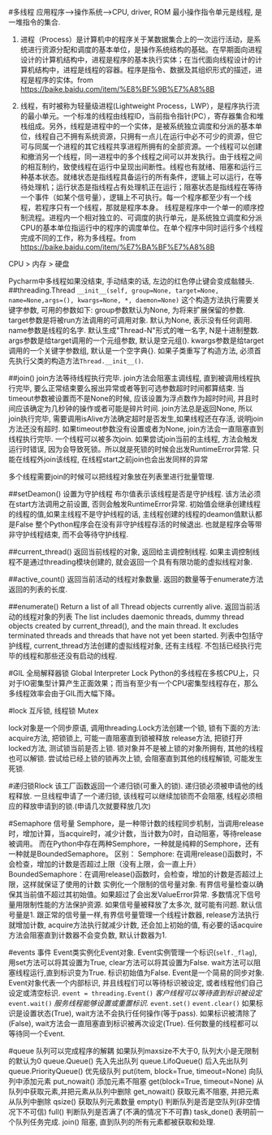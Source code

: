 #多线程
应用程序-->操作系统-->CPU, driver, ROM
最小操作指令单元是线程, 是一堆指令的集合.

1. 进程（Process）是计算机中的程序关于某数据集合上的一次运行活动，是系统进行资源分配和调度的基本单位，是操作系统结构的基础。在早期面向进程设计的计算机结构中，进程是程序的基本执行实体；在当代面向线程设计的计算机结构中，进程是线程的容器。程序是指令、数据及其组织形式的描述，进程是程序的实体。from https://baike.baidu.com/item/%E8%BF%9B%E7%A8%8B

2. 线程，有时被称为轻量级进程(Lightweight Process，LWP），是程序执行流的最小单元。一个标准的线程由线程ID，当前指令指针(PC），寄存器集合和堆栈组成。另外，线程是进程中的一个实体，是被系统独立调度和分派的基本单位，线程自己不拥有系统资源，只拥有一点儿在运行中必不可少的资源，但它可与同属一个进程的其它线程共享进程所拥有的全部资源。一个线程可以创建和撤消另一个线程，同一进程中的多个线程之间可以并发执行。由于线程之间的相互制约，致使线程在运行中呈现出间断性。线程也有就绪、阻塞和运行三种基本状态。就绪状态是指线程具备运行的所有条件，逻辑上可以运行，在等待处理机；运行状态是指线程占有处理机正在运行；阻塞状态是指线程在等待一个事件（如某个信号量），逻辑上不可执行。每一个程序都至少有一个线程，若程序只有一个线程，那就是程序本身。
线程是程序中一个单一的顺序控制流程。进程内一个相对独立的、可调度的执行单元，是系统独立调度和分派CPU的基本单位指运行中的程序的调度单位。在单个程序中同时运行多个线程完成不同的工作，称为多线程。from https://baike.baidu.com/item/%E7%BA%BF%E7%A8%8B

CPU > 内存 > 硬盘

Pycharm中多线程如果没结束, 手动结束的话, 左边的红色停止键会变成骷髅头.
##threading.Thread
`__init__(self, group=None, target=None, name=None,args=(), kwargs=None, *, daemon=None)`
这个构造方法执行需要关键字参数, 可用的参数如下:
group参数默认为None, 为将来扩展保留的参数.
target参数是将被run方法调用的可调用对象. 默认为None, 表示没有任何调用.
name参数是线程的名字. 默认生成"Thread-N"形式的唯一名字, N是十进制整数.
args参数是给target调用的一个元组参数, 默认是空元组().
kwargs参数是给target调用的一个关键字参数组, 默认是一个空字典{}.
如果子类重写了构造方法, 必须首先执行父类的构造方法`Thread.__init__()`.

##join()
join方法等待线程执行完毕.
join方法会阻塞主调线程, 直到被调用线程执行完毕, 要么正常结束要么报出异常或者等到可选参数超时时间都算结束.
当timeout参数被设置而不是None的时候, 应该设置为浮点数作为超时时间, 并且时间应该确定为几秒钟的操作或者可能是碎片时间. join方法总是返回None, 所以join执行完毕, 需要调用isAlive方法确定超时是否发生,如果线程还在存活, 说明join方法还没有超时.
如果timeout参数没有设置或者为None, join方法会一直阻塞直到线程执行完毕.
一个线程可以被多次join.
如果尝试join当前的主线程, 方法会触发运行时错误, 因为会导致死锁。所以就是死锁的时候会出发RuntimeError异常. 只能在线程外join该线程, 在线程start之前join也会出发同样的异常

多个线程需要join的时候可以把线程对象放在列表里进行批量管理.

##setDeamon()
设置为守护线程
布尔值表示该线程是否是守护线程.
该方法必须在start方法调用之前设置, 否则会触发RuntimeError异常. 初始值会继承创建线程的线程的值,如果主线程不是守护线程的话, 主线程创建的线程的deamon值默认都是False
整个Python程序会在没有非守护线程存活的时候退出. 也就是程序会等带非守护线程结束, 而不会等待守护线程.

##current_thread()
返回当前线程的对象, 返回给主调控制线程.
如果主调控制线程不是通过threading模块创建的, 就会返回一个具有有限功能的虚拟线程对象.

##active_count()
返回当前活动的线程对象数量.
返回的数量等于enumerate方法返回的列表的长度.

##enumerate()
Return a list of all Thread objects currently alive.
返回当前活动的线程对象的列表
The list includes daemonic threads, dummy thread objects created by
current_thread(), and the main thread. It excludes terminated threads and
threads that have not yet been started.
列表中包括守护线程, current_thread方法创建的虚拟线程对象, 还有主线程. 不包括已经执行完毕的线程和那些还没有启动的线程.


#GIL 全局解释器锁
Global Interpreter Lock
Python的多线程在多核CPU上，只对于IO密集型计算产生正面效果；而当有至少有一个CPU密集型线程存在，那么多线程效率会由于GIL而大幅下降。


#lock
互斥锁, 线程锁
Mutex

lock对象是一个同步原语, 调用threading.Lock方法创建一个锁, 锁有下面的方法:
acquire方法, 把锁锁上, 可能一直阻塞直到锁被释放
release方法, 把锁打开
locked方法, 测试锁当前是否上锁.
锁对象并不是被上锁的对象所拥有, 其他的线程也可以解锁. 尝试给已经上锁的锁再次上锁, 会阻塞直到其他的线程解锁, 可能发生死锁.

#递归锁Rlock
该工厂函数返回一个递归锁(可重入的锁).
递归锁必须被申请他的线程释放. 一旦线程申请了一个递归锁, 该线程可以继续加锁而不会阻塞, 线程必须相应的释放申请到的锁.(申请几次就要释放几次)

#Semaphore
信号量
Semphore，是一种带计数的线程同步机制，当调用release时，增加计算，当acquire时，减少计数，当计数为0时，自动阻塞，等待release被调用。
而在Python中存在两种Semphore，一种就是纯粹的Semphore，还有一种就是BoundedSemaphore。
区别：
Semphore:  在调用release()函数时，不会检查，增加的计数是否超过上限（没有上限，会一直上升）
BoundedSemaphore：在调用release()函数时，会检查，增加的计数是否超过上限，这样就保证了使用的计数
实例化一个限制的信号量对象.
有界信号量检查以确保其当前值不超过其初始值。如果超过了会出发ValueError异常. 多数情况下信号量用限制性能的方法保护资源.
如果信号量被释放了太多次, 就可能有问题. 默认信号量是1.
跟正常的信号量一样,有界信号量管理一个线程计数器, release方法执行就增加计数, acquire方法执行就减少计数, 还会加上初始的值, 有必要的话acquire方法会阻塞直到计数器不会变负数, 默认计数器为1.


#events
事件
Event类实例化Event对象. Event实例管理一个标识(`self._flag`), 用set方法可以将其设置为True, clear方法可以将其设置为False. wait方法可以阻塞线程运行,直到标识变为True. 标识初始值为False.
Event是一个简易的同步对象. Event对象代表一个内部标识, 并且线程们可以等待标识被设定, 或者线程他们自己设定或清空标识.
`event = threading.Event()`
*客户线程可以等待直到标识被设定*
`event.wait()`
*服务线程能够设置或重置标识.*
`event.set()`
`event.clear()`
如果标识是设置状态(True), wait方法不会执行任何操作(等于pass). 如果标识被清除了(False), wait方法会一直阻塞直到标识被再次设定(True). 任何数量的线程都可以等待同一个Event.

#queue
队列可以完成程序的解耦
如果队列maxsize不大于0, 队列大小是无限制的默认为0
queue.Queue()
先入先出队列
queue.LifoQueue()
后入先出队列
queue.PriorityQueue()
优先级队列
put(item, block=True, timeout=None)
向队列中添加元素
put_nowait()
添加元素不阻塞
get(block=True, timeout=None)
从队列中获取元素,并把元素从队列中删除
get_nowait()
获取元素不阻塞, 并把元素从队列中删除
qsize()
获取队列元素数量
empty()
判断队列是否是空队列(非空情况下不可信)
full()
判断队列是否满了(不满的情况下不可靠)
task_done()
表明前一个队列任务完成.
join()
阻塞, 直到队列的所有元素都被获取和处理.
